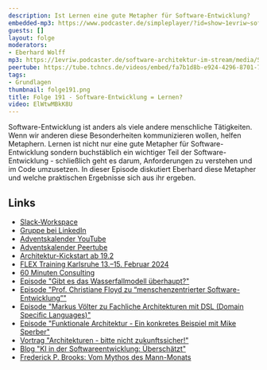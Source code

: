 ```yaml
---
description: Ist Lernen eine gute Metapher für Software-Entwicklung?
embedded-mp3: https://www.podcaster.de/simpleplayer/?id=show~1evriw~software-architektur-im-stream~pod-bee462f35248761f40646c4051&v=1702220577
guests: []
layout: folge
moderators:
- Eberhard Wolff
mp3: https://1evriw.podcaster.de/software-architektur-im-stream/media/Software_Entwicklung_Lernen.mp3
peertube: https://tube.tchncs.de/videos/embed/fa7b1d8b-e924-4296-8701-791ef41ad043
tags:
- Grundlagen
thumbnail: folge191.png
title: Folge 191 - Software-Entwicklung = Lernen?
video: ElWtwMBkK8U
---
```


Software-Entwicklung ist anders als viele andere menschliche
Tätigkeiten. Wenn wir anderen diese Besonderheiten kommunizieren
wollen, helfen Metaphern. Lernen ist nicht nur eine gute Metapher für
Software-Entwicklung sondern buchstäblich ein wichtiger Teil der
Software-Entwicklung - schließlich geht es darum, Anforderungen zu
verstehen und im Code umzusetzen. In dieser Episode diskutiert
Eberhard diese Metapher und welche praktischen Ergebnisse sich aus ihr
ergeben.

## Links
* [Slack-Workspace](https://join.slack.com/t/softwarearchi-z7a7941/shared_invite/zt-1tulnbk2p-RfGUvFstUIqywdZFU3MhAw)
* [Gruppe bei LinkedIn](https://www.linkedin.com/groups/12879027/)
* [Adventskalender
  YouTube](https://www.youtube.com/playlist?list=PLeXlULyOtEnd9MYxCeqDxvVQj0Q1_vGXS)
* [Adventskalender
  Peertube](https://tube.tchncs.de/c/software_architektur_adventskalendar_2023/videos)
* [Architektur-Kickstart ab 19.2](https://www.socreatory.com/de/trainings/arch-kickstart)
* [FLEX Training Karlsruhe 13.–15. Februar 2024](https://www.socreatory.com/de/trainings/flex/events/0696f0933b55)
* [60 Minuten Consulting](https://swaglab.rocks/60-min-consulting)
* [Episode "Gibt es das Wasserfallmodell überhaupt?"](https://software-architektur.tv/2022/05/13/folge119.html)
* [Episode "Prof. Christiane Floyd zu “menschenzentrierter Software-Entwicklung”"](https://software-architektur.tv/2021/07/09/folge66.html)
* [Episode "Markus Völter zu Fachliche Architekturen mit DSL (Domain Specific Languages)"](https://software-architektur.tv/2020/10/23/folge022.html)
* [Episode "Funktionale Architektur - Ein konkretes Beispiel mit Mike Sperber"](https://software-architektur.tv/2023/10/20/folge186.html)
* [Vortrag "Architekturen - bitte nicht zukunftssicher!"](https://www.youtube.com/watch?v=8vWlF9U9R8Y)
* [Blog "KI in der Softwareentwicklung: Überschätzt"](https://www.heise.de/blog/KI-in-der-Softwareentwicklung-Ueberschaetzt-9336902.html)
* [Frederick P. Brooks: Vom Mythos des Mann-Monats](https://de.wikipedia.org/wiki/Vom_Mythos_des_Mann-Monats)
